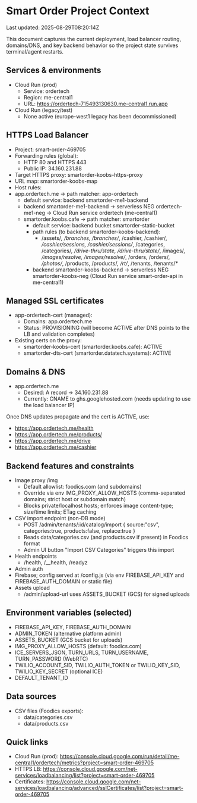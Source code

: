 # Smart Order Project Context

Last updated: 2025-08-29T08:20:14Z

This document captures the current deployment, load balancer routing, domains/DNS, and key backend behavior so the project state survives terminal/agent restarts.

## Services & environments

- Cloud Run (prod)
  - Service: ordertech
  - Region: me-central1
  - URL: https://ordertech-715493130630.me-central1.run.app
- Cloud Run (legacy/test)
  - None active (europe-west1 legacy has been decommissioned)

## HTTPS Load Balancer

- Project: smart-order-469705
- Forwarding rules (global):
  - HTTP 80 and HTTPS 443
  - Public IP: 34.160.231.88
- Target HTTPS proxy: smartorder-koobs-https-proxy
- URL map: smartorder-koobs-map
- Host rules:
- app.ordertech.me → path matcher: app-ordertech
    - default service: backend smartorder-me1-backend
    - backend smartorder-me1-backend → serverless NEG ordertech-me1-neg → Cloud Run service ordertech (me-central1)
  - smartorder.koobs.cafe → path matcher: smartorder
    - default service: backend bucket smartorder-static-bucket
    - path rules (to backend smartorder-koobs-backend):
      - /assets/*, /branches, /branches/*, /cashier, /cashier/*, /cashier/sessions, /cashier/sessions/*,
        /categories, /categories/*, /drive-thru/state, /drive-thru/state/*, /images/*, /images/resolve,
        /images/resolve/*, /orders, /orders/*, /photos/*, /products, /products/*, /rt/*, /tenants, /tenants/*
    - backend smartorder-koobs-backend → serverless NEG smartorder-koobs-neg (Cloud Run service smart-order-api in me-central1)

## Managed SSL certificates

- app-ordertech-cert (managed):
  - Domains: app.ordertech.me
  - Status: PROVISIONING (will become ACTIVE after DNS points to the LB and validation completes)
- Existing certs on the proxy:
  - smartorder-koobs-cert (smartorder.koobs.cafe): ACTIVE
  - smartorder-dts-cert (smartorder.datatech.systems): ACTIVE

## Domains & DNS

- app.ordertech.me
  - Desired: A record → 34.160.231.88
  - Currently: CNAME to ghs.googlehosted.com (needs updating to use the load balancer IP)

Once DNS updates propagate and the cert is ACTIVE, use:
- https://app.ordertech.me/health
- https://app.ordertech.me/products/
- https://app.ordertech.me/drive
- https://app.ordertech.me/cashier

## Backend features and constraints

- Image proxy /img
  - Default allowlist: foodics.com (and subdomains)
  - Override via env IMG_PROXY_ALLOW_HOSTS (comma-separated domains; strict host or subdomain match)
  - Blocks private/localhost hosts; enforces image content-type; size/time limits; ETag caching
- CSV import endpoint (non-DB mode)
  - POST /admin/tenants/:id/catalog/import { source:"csv", categories:true, products:false, replace:true }
  - Reads data/categories.csv (and products.csv if present) in Foodics format
  - Admin UI button "Import CSV Categories" triggers this import
- Health endpoints
  - /health, /__health, /readyz
- Admin auth
- Firebase; config served at /config.js (via env FIREBASE_API_KEY and FIREBASE_AUTH_DOMAIN or static file)
- Assets upload
  - /admin/upload-url uses ASSETS_BUCKET (GCS) for signed uploads

## Environment variables (selected)

- FIREBASE_API_KEY, FIREBASE_AUTH_DOMAIN
- ADMIN_TOKEN (alternative platform admin)
- ASSETS_BUCKET (GCS bucket for uploads)
- IMG_PROXY_ALLOW_HOSTS (default: foodics.com)
- ICE_SERVERS_JSON, TURN_URLS, TURN_USERNAME, TURN_PASSWORD (WebRTC)
- TWILIO_ACCOUNT_SID, TWILIO_AUTH_TOKEN or TWILIO_KEY_SID, TWILIO_KEY_SECRET (optional ICE)
- DEFAULT_TENANT_ID

## Data sources

- CSV files (Foodics exports):
  - data/categories.csv
  - data/products.csv

## Quick links

- Cloud Run (prod): https://console.cloud.google.com/run/detail/me-central1/ordertech/metrics?project=smart-order-469705
- HTTPS LB: https://console.cloud.google.com/net-services/loadbalancing/list?project=smart-order-469705
- Certificates: https://console.cloud.google.com/net-services/loadbalancing/advanced/sslCertificates/list?project=smart-order-469705


